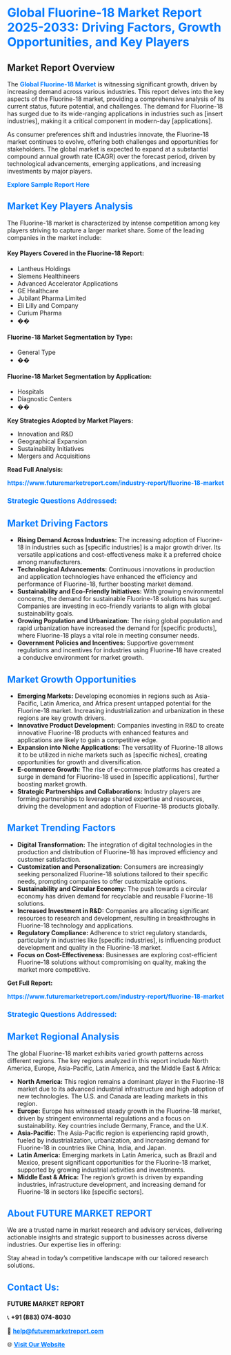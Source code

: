 <h1 style="color: #007BFF;">Global Fluorine-18 Market Report 2025-2033: Driving Factors, Growth Opportunities, and Key Players</h1>

<section id="overview">
<h2>Market Report Overview</h2>
<p>The <a href="https://www.futuremarketreport.com/industry-report/fluorine-18-market" style="color: #007BFF; text-decoration: none;"><strong>Global Fluorine-18 Market</strong></a> is witnessing significant growth, driven by increasing demand across various industries. This report delves into the key aspects of the Fluorine-18 market, providing a comprehensive analysis of its current status, future potential, and challenges. The demand for Fluorine-18 has surged due to its wide-ranging applications in industries such as [insert industries], making it a critical component in modern-day [applications].</p>
<p>As consumer preferences shift and industries innovate, the Fluorine-18 market continues to evolve, offering both challenges and opportunities for stakeholders. The global market is expected to expand at a substantial compound annual growth rate (CAGR) over the forecast period, driven by technological advancements, emerging applications, and increasing investments by major players.</p>
</section>

<section id="overview">
<p><a href="https://www.futuremarketreport.com/request-sample/reportId=117953" style="color: #007BFF; text-decoration: none;"><strong>Explore Sample Report Here</strong></a></p>
</section>

<section id="key-players">
<h2 style="color: #007BFF;">Market Key Players Analysis</h2>
<p>The Fluorine-18 market is characterized by intense competition among key players striving to capture a larger market share. Some of the leading companies in the market include:</p>
<h4>Key Players Covered in the Fluorine-18 Report:</h4>
<ul><li>Lantheus Holdings</li><li>Siemens Healthineers</li><li>Advanced Accelerator Applications</li><li>GE Healthcare</li><li>Jubilant Pharma Limited</li><li>Eli Lilly and Company</li><li>Curium Pharma</li><li>��</li></ul>
<h4>Fluorine-18 Market Segmentation by Type:</h4>
<ul><li>General Type</li><li>��</li></ul>

<h4>Fluorine-18 Market Segmentation by Application:</h4>
<ul><li>Hospitals</li><li>Diagnostic Centers</li><li>��</li></ul>
<p><strong>Key Strategies Adopted by Market Players:</strong></p>
<ul>
<li>Innovation and R&D</li>
<li>Geographical Expansion</li>
<li>Sustainability Initiatives</li>
<li>Mergers and Acquisitions</li>
</ul>
</section>

<section>
<p><strong>Read Full Analysis: </strong></p><a href="https://www.futuremarketreport.com/industry-report/fluorine-18-market" style="color: #007BFF; text-decoration: none;"><strong>https://www.futuremarketreport.com/industry-report/fluorine-18-market</strong></a>
<h3 style="color: #007BFF;">Strategic Questions Addressed:</h3>
</section>

<section id="driving-factors">
<h2 style="color: #007BFF;">Market Driving Factors</h2>
<ul>
<li><strong>Rising Demand Across Industries:</strong> The increasing adoption of Fluorine-18 in industries such as [specific industries] is a major growth driver. Its versatile applications and cost-effectiveness make it a preferred choice among manufacturers.</li>
<li><strong>Technological Advancements:</strong> Continuous innovations in production and application technologies have enhanced the efficiency and performance of Fluorine-18, further boosting market demand.</li>
<li><strong>Sustainability and Eco-Friendly Initiatives:</strong> With growing environmental concerns, the demand for sustainable Fluorine-18 solutions has surged. Companies are investing in eco-friendly variants to align with global sustainability goals.</li>
<li><strong>Growing Population and Urbanization:</strong> The rising global population and rapid urbanization have increased the demand for [specific products], where Fluorine-18 plays a vital role in meeting consumer needs.</li>
<li><strong>Government Policies and Incentives:</strong> Supportive government regulations and incentives for industries using Fluorine-18 have created a conducive environment for market growth.</li>
</ul>
</section>

<section id="growth-opportunities">
<h2 style="color: #007BFF;">Market Growth Opportunities</h2>
<ul>
<li><strong>Emerging Markets:</strong> Developing economies in regions such as Asia-Pacific, Latin America, and Africa present untapped potential for the Fluorine-18 market. Increasing industrialization and urbanization in these regions are key growth drivers.</li>
<li><strong>Innovative Product Development:</strong> Companies investing in R&D to create innovative Fluorine-18 products with enhanced features and applications are likely to gain a competitive edge.</li>
<li><strong>Expansion into Niche Applications:</strong> The versatility of Fluorine-18 allows it to be utilized in niche markets such as [specific niches], creating opportunities for growth and diversification.</li>
<li><strong>E-commerce Growth:</strong> The rise of e-commerce platforms has created a surge in demand for Fluorine-18 used in [specific applications], further boosting market growth.</li>
<li><strong>Strategic Partnerships and Collaborations:</strong> Industry players are forming partnerships to leverage shared expertise and resources, driving the development and adoption of Fluorine-18 products globally.</li>
</ul>
</section>

<section id="trending-factors">
<h2 style="color: #007BFF;">Market Trending Factors</h2>
<ul>
<li><strong>Digital Transformation:</strong> The integration of digital technologies in the production and distribution of Fluorine-18 has improved efficiency and customer satisfaction.</li>
<li><strong>Customization and Personalization:</strong> Consumers are increasingly seeking personalized Fluorine-18 solutions tailored to their specific needs, prompting companies to offer customizable options.</li>
<li><strong>Sustainability and Circular Economy:</strong> The push towards a circular economy has driven demand for recyclable and reusable Fluorine-18 solutions.</li>
<li><strong>Increased Investment in R&D:</strong> Companies are allocating significant resources to research and development, resulting in breakthroughs in Fluorine-18 technology and applications.</li>
<li><strong>Regulatory Compliance:</strong> Adherence to strict regulatory standards, particularly in industries like [specific industries], is influencing product development and quality in the Fluorine-18 market.</li>
<li><strong>Focus on Cost-Effectiveness:</strong> Businesses are exploring cost-efficient Fluorine-18 solutions without compromising on quality, making the market more competitive.</li>
</ul>
</section>

<section>
<p><strong>Get Full Report: </strong></p><a href="https://www.futuremarketreport.com/industry-report/fluorine-18-market" style="color: #007BFF; text-decoration: none;"><strong>https://www.futuremarketreport.com/industry-report/fluorine-18-market</strong></a>
<h3 style="color: #007BFF;">Strategic Questions Addressed:</h3>
</section>


<section id="regional-analysis">
<h2 style="color: #007BFF;">Market Regional Analysis</h2>
<p>The global Fluorine-18 market exhibits varied growth patterns across different regions. The key regions analyzed in this report include North America, Europe, Asia-Pacific, Latin America, and the Middle East & Africa:</p>
<ul>
<li><strong>North America:</strong> This region remains a dominant player in the Fluorine-18 market due to its advanced industrial infrastructure and high adoption of new technologies. The U.S. and Canada are leading markets in this region.</li>
<li><strong>Europe:</strong> Europe has witnessed steady growth in the Fluorine-18 market, driven by stringent environmental regulations and a focus on sustainability. Key countries include Germany, France, and the U.K.</li>
<li><strong>Asia-Pacific:</strong> The Asia-Pacific region is experiencing rapid growth, fueled by industrialization, urbanization, and increasing demand for Fluorine-18 in countries like China, India, and Japan.</li>
<li><strong>Latin America:</strong> Emerging markets in Latin America, such as Brazil and Mexico, present significant opportunities for the Fluorine-18 market, supported by growing industrial activities and investments.</li>
<li><strong>Middle East & Africa:</strong> The region’s growth is driven by expanding industries, infrastructure development, and increasing demand for Fluorine-18 in sectors like [specific sectors].</li>
</ul>
</section>

<footer>
<h2 style="color: #007BFF;">About FUTURE MARKET REPORT</h2>
<p>We are a trusted name in market research and advisory services, delivering actionable insights and strategic support to businesses across diverse industries. Our expertise lies in offering:</p>

<p>Stay ahead in today’s competitive landscape with our tailored research solutions.</p>

<h2 style="color: #007BFF;">Contact Us:</h2>
<p><strong>FUTURE MARKET REPORT</strong></p>
<p>📞 <strong>+91 (883) 074-8030</strong></p>
<p>📧 <strong><a href="mailto:help@futuremarketreport.com" style="color: #007BFF;">help@futuremarketreport.com</a></strong></p>
<p>🌐 <strong><a href="https://www.futuremarketreport.com/" style="color: #007BFF;">Visit Our Website</a></strong></p>
</footer>